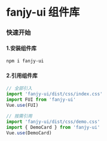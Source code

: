 # fanjy-ui 组件库

### 快速开始

#### 1.安装组件库

```bash
npm i fanjy-ui
```

#### 2.引用组件库
```javascript
// 全部引入
import 'fanjy-ui/dist/css/index.css'
import FUI from 'fanjy-ui'
Vue.use(FUI)

// 按需引用
import 'fanjy-ui/dist/css/demo.css'
import { DemoCard } from 'fanjy-ui'
Vue.use(DemoCard)
```

